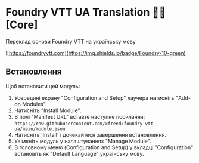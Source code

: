 # Foundry VTT UA Translation 💙💛 [Core]
Переклад основи Foundry VTT на українську мову

![https://foundryvtt.com](https://img.shields.io/badge/Foundry-10-green)

## Встановлення
Щоб встановити цей модуль:
1.  Усередині екрану "Configuration and Setup" лаучера натисніть "Add-on Modules".
2.  Натисніть "Install Module".
3.  В полі "Manifest URL" вставте наступне посилання: `https://raw.githubusercontent.com/xfreed/foundry-vtt-ua/main/module.json`
4.  Натисніть 'Install' і дочекайтеся завершення встановлення.
5.  Увімкніть модуль у налаштуваннях "Manage Module".
6.  В головному меню (Configuration and Setup) у вкладці "Configuration" встановіть як "Default Language" українську мову.